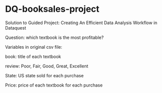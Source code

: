 # DQ-booksales-project
Solution to Guided Project: Creating An Efficient Data Analysis Workflow in Dataquest

Question: which textbook is the most profitable?

Variables in original csv file:

book: title of each textbook

review: Poor, Fair, Good, Great, Excellent

State: US state sold for each purchase

Price: price of each textbook for each purchase
